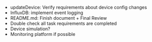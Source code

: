 - updateDevice: Verify requirements about device config changes
- InfluxDB: implement event logging
- README.md: Finish document + Final Review
- Double check all task requirements are completed
- Device simulation?
- Monitoring platform if possible